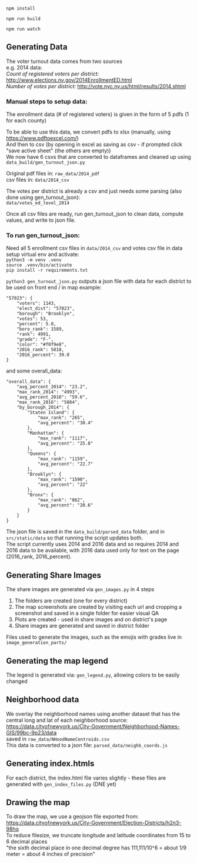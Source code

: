 `npm install`

`npm run build`

`npm run watch`




## Generating Data

The voter turnout data comes from two sources<br/>
e.g. 2014 data:<br/>
*Count of registered voters per district:* http://www.elections.ny.gov/2014EnrollmentED.html<br/>
*Number of votes per district:*  http://vote.nyc.ny.us/html/results/2014.shtml

### Manual steps to setup data:
The enrollment data (# of registered voters) is given in the form of 5 pdfs (1 for each county)

To be able to use this data, we convert pdfs to xlsx (manually, using https://www.pdftoexcel.com/)<br/>
And then to csv (by opening in excel as saving as csv - if prompted click "save active sheet" (the others are empty))<br/>
We now have 6 csvs that are converted to dataframes and cleaned up using `data_build/gen_turnout_json.py`

Original pdf files in: `raw_data/2014_pdf`<br/>
csv files in: `data/2014_csv`

The votes per district is already a csv and just needs some parsing (also done using gen_turnout_json):<br/>
`data/votes_ed_level_2014`

Once all csv files are ready, run gen_turnout_json to clean data, compute values, and write to json file.


### To run gen_turnout_json:
Need all 5 enrollment csv files in `data/2014_csv` and votes csv file in data<br/>
setup virtual env and activate:<br/>
`python3 -m venv .venv`<br/>
`source .venv/bin/activate`<br/>
`pip install -r requirements.txt`<br/>

`python3 gen_turnout_json.py`
outputs a json file with data for each district to be used on front end / in map
example:
```
"57023": {
    "voters": 1143,
    "elect_dist": "57023",
    "borough": "Brooklyn",
    "votes": 53,
    "percent": 5.0,
    "boro_rank": 1589,
    "rank": 4991,
    "grade": "F-",
    "color": "#f0f9e8",
    "2016_rank": 5018,
    "2016_percent": 39.0
}
```
and some overall_data:
```
"overall_data": {
    "avg_percent_2014": "23.2",
    "max_rank_2014": "4993",
    "avg_percent_2016": "59.6",
    "max_rank_2016": "5084",
    "by_borough_2014": {
        "Staten Island": {
            "max_rank": "265",
            "avg_percent": "30.4"
        },
        "Manhattan": {
            "max_rank": "1117",
            "avg_percent": "25.8"
        },
        "Queens": {
            "max_rank": "1159",
            "avg_percent": "22.7"
        },
        "Brooklyn": {
            "max_rank": "1590",
            "avg_percent": "22"
        },
        "Bronx": {
            "max_rank": "862",
            "avg_percent": "20.6"
        }
    }
}
```

The json file is saved in the `data_build/parsed_data` folder, and in `src/static/data` so that running the script updates both.<br/>
The script currently uses 2014 and 2016 data and so requires 2014 and 2016 data to be available,
with 2016 data used only for text on the page (2016_rank, 2016_percent).


## Generating Share Images
The share images are generated via `gen_images.py` in 4 steps
1. The folders are created (one for every district)
2. The map screenshots are created by visiting each url and cropping a screenshot and
saved in a single folder for easier visual QA
3. Plots are created - used in share images and on district's page
4. Share images are generated and saved in district folder

Files used to generate the images, such as the emojis with grades live in `image_generation_parts/`

## Generating the map legend
The legend is generated via: `gen_legend.py`, allowing colors to be easily changed


## Neighborhood data
We overlay the neighborhood names using another dataset that has the central long and lat of each neighborhood
source: https://data.cityofnewyork.us/City-Government/Neighborhood-Names-GIS/99bc-9p23/data <br/>
saved in `raw_data/NHoodNameCentroids.csv`<br/>
This data is converted to a json file:
`parsed_data/neighb_coords.js`


## Generating index.htmls
For each district, the index.html file varies slightly - these files are generated with `gen_index_files.py`
(DNE yet)

## Drawing the map
To draw the map, we use a geojson file exported from: https://data.cityofnewyork.us/City-Government/Election-Districts/h2n3-98hq<br/>
To reduce filesize, we truncate longitude and latitude coordinates from 15 to 6 decimal places<br/>
"the sixth decimal place in one decimal degree has 111,111/10^6 = about 1/9 meter = about 4 inches of precision"
